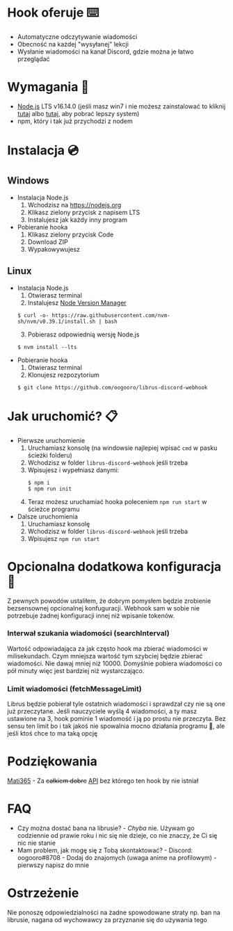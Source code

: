 # Hook oferuje :keyboard:
- Automatyczne odczytywanie wiadomości
- Obecność na każdej "wysyłanej" lekcji
- Wysłanie wiadomości na kanał Discord, gdzie można je łatwo przeglądać

# Wymagania :dvd:
- [Node.js](https://nodejs.org) LTS v16.14.0 (jeśli masz win7 i nie możesz zainstalować to kliknij [tutaj](https://basewin.pl/) albo [tutaj](https://ubuntu.com/download), aby pobrać lepszy system)
- npm, który i tak już przychodzi z nodem

# Instalacja :cd:
## Windows
- Instalacja Node.js
  1. Wchodzisz na https://nodejs.org
  2. Klikasz zielony przycisk z napisem LTS
  3. Instalujesz jak każdy inny program
- Pobieranie hooka
  1. Klikasz zielony przycisk Code
  2. Download ZIP
  3. Wypakowywujesz

## Linux
- Instalacja Node.js
  1. Otwierasz terminal
  2. Instalujesz [Node Version Manager](https://github.com/nvm-sh/nvm#installing-and-updating)
    ```console
    $ curl -o- https://raw.githubusercontent.com/nvm-sh/nvm/v0.39.1/install.sh | bash
    ```
  3. Pobierasz odpowiednią wersję Node.js
    ```console
    $ nvm install --lts
    ```
- Pobieranie hooka
  1. Otwierasz terminal
  2. Klonujesz rezpozytorium
    ```console
    $ git clone https://github.com/oogooro/librus-discord-webhook
    ```

# Jak uruchomić? :clipboard:
- Pierwsze uruchomienie
  1. Uruchamiasz konsolę (na windowsie najlepiej wpisać `cmd` w pasku ścieżki folderu)
  1. Wchodzisz w folder `librus-discord-webhook` jeśli trzeba
  1. Wpisujesz i wypełniasz danymi:
      ```
      $ npm i
      $ npm run init 
      ```
  1. Teraz możesz uruchamiać hooka poleceniem `npm run start` w ścieżce programu
- Dalsze uruchomienia
  1. Uruchamiasz konsolę
  1. Wchodzisz w folder `librus-discord-webhook` jeśli trzeba
  1. Wpisujesz `npm run start`

# Opcionalna dodatkowa konfiguracja :memo:
Z pewnych powodów ustaliłem, że dobrym pomysłem będzie zrobienie bezsensownej opcionalnej konfuguracji.
Webhook sam w sobie nie potrzebuje żadnej konfiguracji innej niż wpisanie tokenów.

### Interwał szukania wiadomości (searchInterval)
Wartość odpowiadająca za jak często hook ma zbierać wiadomości w milisekundach.
Czym mniejsza wartość tym szybciej będzie zbierać wiadomości.
Nie dawaj mniej niż 10000.
Domyślnie pobiera wiadomości co pół minuty więc jest bardziej niż wystarczająco.

### Limit wiadomości (fetchMessageLimit)
Librus będzie pobierał tyle ostatnich wiadomości i sprawdzał czy nie są one już przeczytane.
Jeśli nauczyciele wyślą 4 wiadomości, a ty masz ustawione na 3, hook pominie 1 wiadomość i ją po prostu nie przeczyta.
Bez sensu ten limit bo i tak jakoś nie spowalnia mocno działania programu :shrug:, ale jeśli ktoś chce to ma taką opcję

# Podziękowania
[Mati365](https://github.com/Mati365) - Za ~~całkiem dobre~~ [API](https://github.com/Mati365/librus-api) bez którego ten hook by nie istniał

# FAQ
- Czy można dostać bana na librusie? - *Chyba* nie. Używam go codziennie od prawie roku i nic się nie dzieje, co nie znaczy, że Ci się nic nie stanie
- Mam problem, jak mogę się z Tobą skontaktować? - Discord: oogooro#8708 - Dodaj do znajomych (uwaga anime na profilowym) - pierwszy napisz do mnie

# Ostrzeżenie
Nie ponoszę odpowiedzialności na żadne spowodowane straty np. ban na librusie, nagana od wychowawcy za przyznanie się do używania tego
